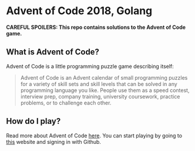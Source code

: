 # Advent of Code 2018, Golang

**CAREFUL SPOILERS: This repo contains solutions to the Advent of Code game.**

## What is Advent of Code?

Advent of Code is a little programming puzzle game describing itself:
>Advent of Code is an Advent calendar of small programming puzzles for a variety of skill sets and skill levels that can be solved in any programming language you like. People use them as a speed contest, interview prep, company training, university coursework, practice problems, or to challenge each other.

## How do I play?

Read more about Advent of Code [here](http://adventofcode.com/2018/about). You can start playing by going to [this](http://adventofcode.com/2018) website and signing in with Github.
